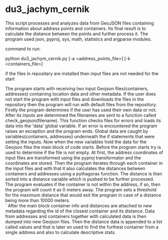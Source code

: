 # du3_jachym_cernik

This script processes and analyzes data from GeoJSON files containing information about address points and containers.
Its final result is to calculate the distance between the points and further process it. 
The program used json, pyproj, sys, math, statistics and argparse modules. 

command to run: 

python du3_jachym_cernik.py [-a <address_points_file>] [-k <containers_file>]

if the files in repositary are installed then input files are not needed for the start 

The program starts with receiving two input Geojson files(containers, addresses) containing location data and other metadata. If the user does not start the program with input files and downloads the files in the repository then the program will run with default files from the repository. Firstly the program determines if the user has used their own data or not. After its inputs are determined the filenames are sent to a function called check_geojson(filename). This function checks files for errors and loads its data into the 'data' global variable. If an error is encountered the program raises an exception and the program ends. Global data are caught by variables(containers, addresses) underneath the if statements that were setting the inputs. 
	Now when the new variables hold the data for the Geojson files the main block of code starts. Before the program starts try is used to determine if the file is not empty. At first, the address coordinates of input files are transformed using the pyproj transformator and the coordinates are stored. Then the program iterates through each container in the input files and with that it also calculates the distances between containers and addresses using a pythagoras function. The distance is then sorted into a distance variable which is pushed to be further processed. The program evaluates if the container is not within the address, if so, then the program will count it as 0 meters away. The program sets a threshold for the maximum distance that would exit the program in case of a distance being more than 10000 meters.  
`	After the main block container info and distances are attached to new metadata regarding the id of the closest container and its distance. Data from addresses and containers together with calculated data is then dumped into new Geojson files. Then the distance data is appended to a list called values and that is later on used to find the furthest container from a single address and also to calculate descriptive stats. 

